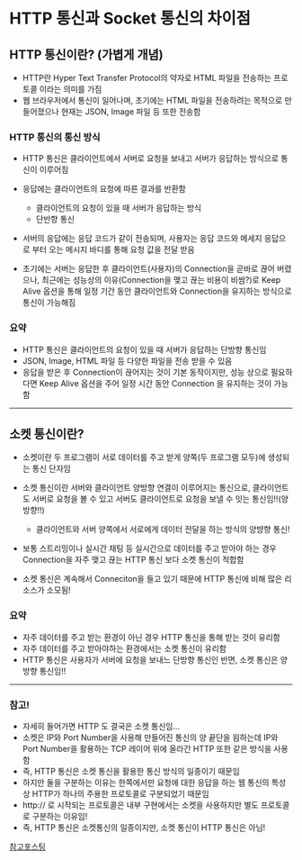 # HTTP 통신과 Socket 통신의 차이점

## HTTP 통신이란? (가볍게 개념)

- HTTP란 Hyper Text Transfer Protocol의 약자로 HTML 파일을 전송하는 프로토콜 이라는 의미를 가짐
- 웹 브라우저에서 통신이 일어나며, 초기에는 HTML 파일을 전송하려는 목적으로 만들어졌으나 현재는 JSON, Image 파일 등 또한 전송함

### HTTP 통신의 통신 방식

- HTTP 통신은 클라이언트에서 서버로 요청을 보내고 서버가 응답하는 방식으로 통신이 이루어짐
- 응답에는 클라이언트의 요청에 따른 결과를 반환함

  - 클라이언트의 요청이 있을 때 서버가 응답하는 방식
  - 단반향 통신

- 서버의 응답에는 응답 코드가 같이 전송되며, 사용자는 응답 코드와 메세지 응답으로 부터 오는 메시지 바디를 통해 요청 값을 전달 받음

- 초기에는 서버는 응답한 후 클라이언트(사용자)의 Connection을 곧바로 끊어 버렸으나, 최근에는 성능상의 이유(Connection을 맺고 끊는 비용이 비쌈?)로 Keep Alive 옵션을 통해 일정 기간 동안 클라이언트와 Connection을 유지하는 방식으로 통신이 가능해짐

### 요약

- HTTP 통신은 클라이언트의 요청이 있을 때 서버가 응답하는 단방향 통신임
- JSON, Image, HTML 파일 등 다양한 파일을 전송 받을 수 있음
- 응답을 받은 후 Connection이 끊어지는 것이 기본 동작이지만, 성능 상으로 필요하다면 Keep Alive 옵션을 주어 일정 시간 동안 Connection 을 유지하는 것이 가능함

---

## 소켓 통신이란?

- 소켓이란 두 프로그램이 서로 데이터를 주고 받게 양쪽(두 프로그램 모두)에 생성되는 통신 단자임
- 소켓 통신이란 서버와 클라이언트 양방향 연결이 이루어지는 통신으로, 클라이언트도 서버로 요청을 볼 수 있고 서버도 클라이언트로 요청을 보낼 수 잇는 통신임!!(양방향!!)

  - 클라이언트와 서버 양쪽에서 서로에게 데이터 전달을 하는 방식의 양뱡향 통신!

- 보통 스트리밍이나 실시간 채팅 등 실시간으로 데이터를 주고 받아야 하는 경우 Connection을 자주 맺고 끊는 HTTP 통신 보다 소켓 통신이 적합함
- 소켓 통신은 계속해서 Conneciton을 들고 있기 때문에 HTTP 통신에 비해 많은 리소스가 소모됨!

### 요약

- 자주 데이터를 주고 받는 환경이 아닌 경우 HTTP 통신을 통해 받는 것이 유리함
- 자주 데이터를 주고 받아야하는 환경에서는 소켓 통신이 유리함
- HTTP 통신은 사용자가 서버에 요청을 보내느 단방향 통신인 반면, 소켓 통신은 양방향 통신임!!

---

### 참고!

- 자세히 들어가면 HTTP 도 결국은 소켓 통신임...
- 소켓은 IP와 Port Number을 사용해 만들어진 통신의 양 끝단을 읨하는데 IP와 Port Number을 활용하는 TCP 레이어 위에 올라간 HTTP 또한 같은 방식을 사용함
- 즉, HTTP 통신은 소켓 통신을 활용한 통신 방식의 일종이기 때문임
- 하지만 둘을 구분하는 이유는 한쪽에서만 요청에 대한 응답을 하는 웹 통신의 특성상 HTTP가 하나의 주용한 프로토콜로 구분되었기 때문임
- http:// 로 시작되는 프로토콜은 내부 구현에서는 소켓을 사용하지만 별도 프로토콜로 구분하는 이유임!
- 즉, HTTP 통신은 소켓통신의 일종이지만, 소켓 통신이 HTTP 통신은 아님!

[참고포스팅](https://kotlinworld.com/75#HTTP%25--%ED%25--%25B-%EC%25-B%25A-%EC%25-D%25B-%EB%25-E%25--%25-F)
